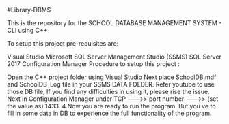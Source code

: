 #Library-DBMS

This is the repository for the SCHOOL DATABASE MANAGEMENT SYSTEM - CLI using C++

To setup this project pre-requisites are:

Visual Studio
Microsoft SQL Server Management Studio (SSMS)
SQL Server 2017 Configuration Manager
Procedure to setup this project :

Open the C++ project folder using Visual Studio
Next place SchoolDB.mdf and SchoolDB_Log file in your SSMS DATA FOLDER. Refer youtube to use those DB file, If you find any difficulties in using it, please rise the issue.
Next in Configuration Manager under TCP --->> port number --->> (set the value as) 1433.
4.Now you are ready to run the program. But you ve to fill in some data in DB to experience the full functionality of the program.
